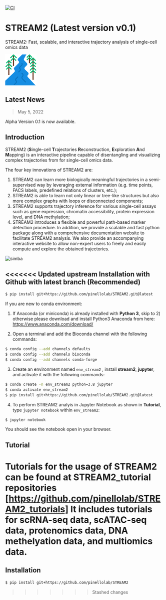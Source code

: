 [![CI](https://github.com/pinellolab/stream2/actions/workflows/CI.yml/badge.svg)](https://github.com/pinellolab/stream2/actions/workflows/CI.yml)

# STREAM2 (Latest version v0.1)

STREAM2: Fast, scalable, and interactive trajectory analysis of single-cell omics data

![simba](./docs/source/_static/img/logo.png?raw=true)

Latest News
-----------

> May 5, 2022  

Alpha Version 0.1 is now available.

Introduction
------------

STREAM2 (**S**ingle-cell **T**rajectories **R**econstruction, **E**xploration **A**nd **M**apping) is an interactive pipeline capable of disentangling and visualizing complex trajectories from for single-cell omics data.

The four key innovations of STREAM2 are: 
1) STREAM2 can learn more biologically meaningful trajectories in a semi-supervised way by leveraging external information (e.g. time points, FACS labels, predefined relations of clusters, etc.); 
2) STREAM2 is able to learn not only linear or tree-like structures but also more complex graphs with loops or disconnected components; 
3) STREAM2 supports trajectory inference for various single-cell assays such as gene expression, chromatin accessibility, protein expression level, and DNA methylation; 
4) STREAM2 introduces a flexible and powerful path-based marker detection procedure. In addition, we provide a scalable and fast python package along with a comprehensive documentation website to facilitate STREAM2 analysis. 
We also provide an accompanying interactive website to allow non-expert users to freely and easily compute and explore the obtained trajectories.

![simba](./docs/source/_static/img/Fig1_V2.1.jpg?raw=true)

<<<<<<< Updated upstream
Installation with Github with latest branch (Recommended)
----------------------------------------
```sh
$ pip install git+https://github.com/pinellolab/STREAM2.git@latest
```

If you are new to conda environment:

1)	If Anaconda (or miniconda) is already installed with **Python 3**, skip to 2) otherwise please download and install Python3 Anaconda from here: https://www.anaconda.com/download/

2)	Open a terminal and add the Bioconda channel with the following commands:

```sh
$ conda config --add channels defaults
$ conda config --add channels bioconda
$ conda config --add channels conda-forge
```

3)	Create an environment named `env_stream2` , install **stream2**, **jupyter**, and activate it with the following commands:

```sh
$ conda create -n env_stream2 python=3.8 jupyter
$ conda activate env_stream2
$ pip install git+https://github.com/pinellolab/STREAM2.git@latest
```

4)  To perform STREAM2 analyis in Jupyter Notebook as shown in **Tutorial**, type `jupyter notebook` within `env_stream2`:

```sh
$ jupyter notebook
```

You should see the notebook open in your browser.

Tutorial
--------

Tutorials for the usage of STREAM2 can be found at **STREAM2_tutorial** repositories [https://github.com/pinellolab/STREAM2_tutorials] It includes tutorials for scRNA-seq data, scATAC-seq data, protenomics data, DNA methelyation data, and multiomics data.
=======
Installation
----------------------------------------
```sh
$ pip install git+https://github.com/pinellolab/STREAM2
```

>>>>>>> Stashed changes
